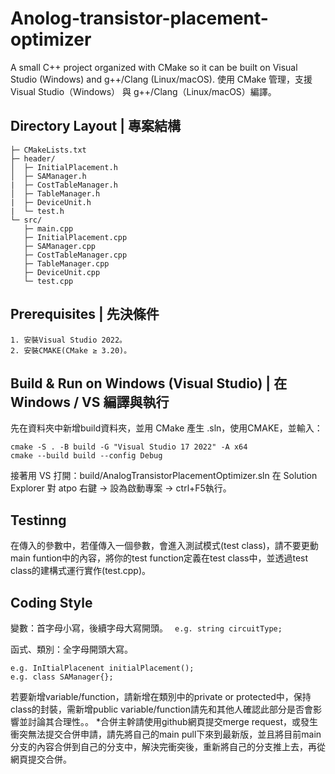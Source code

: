 # Anolog-transistor-placement-optimizer
A small C++ project organized with CMake so it can be built on Visual Studio (Windows) and g++/Clang (Linux/macOS).
使用 CMake 管理，支援 Visual Studio（Windows） 與 g++/Clang（Linux/macOS）編譯。

## Directory Layout | 專案結構
```
├─ CMakeLists.txt
├─ header/
│  ├─ InitialPlacement.h
│  ├─ SAManager.h
|  ├─ CostTableManager.h
│  ├─ TableManager.h
|  ├─ DeviceUnit.h
|  └─ test.h
└─ src/
   ├─ main.cpp
   ├─ InitialPlacement.cpp
   ├─ SAManager.cpp
   ├─ CostTableManager.cpp
   ├─ TableManager.cpp
   ├─ DeviceUnit.cpp
   └─ test.cpp
```

## Prerequisites | 先決條件
```
1. 安裝Visual Studio 2022。
2. 安裝CMAKE(CMake ≥ 3.20)。
```

## Build & Run on Windows (Visual Studio) | 在 Windows / VS 編譯與執行
先在資料夾中新增build資料夾，並用 CMake 產生 .sln，使用CMAKE，並輸入：
```
cmake -S . -B build -G "Visual Studio 17 2022" -A x64
cmake --build build --config Debug
```

接著用 VS 打開：build/AnalogTransistorPlacementOptimizer.sln
在 Solution Explorer 對 atpo 右鍵 → 設為啟動專案 → ctrl+F5執行。

## Testinng
在傳入的參數中，若僅傳入一個參數，會進入測試模式(test class)，請不要更動main funtion中的內容，將你的test function定義在test class中，並透過test class的建構式運行實作(test.cpp)。

## Coding Style
變數：首字母小寫，後續字母大寫開頭。
``` e.g. string circuitType;```

函式、類別：全字母開頭大寫。
``` 
e.g. InItialPlacenent initialPlacement();
e.g. class SAManager{};
```

若要新增variable/function，請新增在類別中的private or protected中，保持class的封裝，需新增public variable/function請先和其他人確認此部分是否會影響並討論其合理性。。
*合併主幹請使用github網頁提交merge request，或發生衝突無法提交合併申請，請先將自己的main pull下來到最新版，並且將目前main分支的內容合併到自己的分支中，解決完衝突後，重新將自己的分支推上去，再從網頁提交合併。
